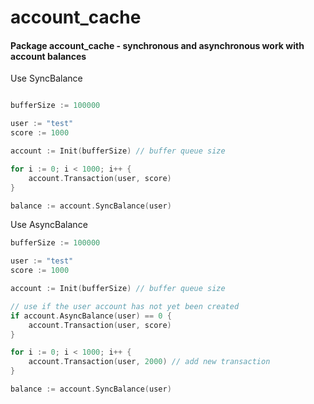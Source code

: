 # account_cache

#### Package account_cache - synchronous and asynchronous work with account balances

Use SyncBalance
```go

bufferSize := 100000

user := "test"
score := 1000

account := Init(bufferSize) // buffer queue size

for i := 0; i < 1000; i++ {
    account.Transaction(user, score)
}

balance := account.SyncBalance(user)
```

Use AsyncBalance
```go
bufferSize := 100000

user := "test"
score := 1000

account := Init(bufferSize) // buffer queue size

// use if the user account has not yet been created
if account.AsyncBalance(user) == 0 { 
    account.Transaction(user, score)
}

for i := 0; i < 1000; i++ {
    account.Transaction(user, 2000) // add new transaction
}

balance := account.SyncBalance(user)
```